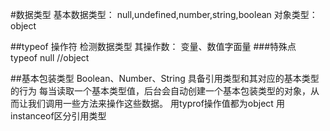#数据类型
  基本数据类型： null,undefined,number,string,boolean
  对象类型： object
  
##typeof 操作符
检测数据类型
其操作数： 变量、数值字面量
###特殊点
typeof null //object

##基本包装类型
Boolean、Number、String
具备引用类型和其对应的基本类型的行为
每当读取一个基本类型值，后台会自动创建一个基本包装类型的对象，从而让我们调用一些方法来操作这些数据。
用typrof操作值都为object
用instanceof区分引用类型
